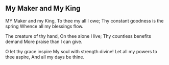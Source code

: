 ## My Maker and My King

MY Maker and my King,
To thee my all I owe;
Thy constant goodness is the spring
Whence all my blessings flow.

The creature of thy hand,
On thee alone I live;
Thy countless benefits demand
More praise than I can give.

O let thy grace inspire
My soul with strength divine!
Let all my powers to thee aspire,
And all my days be thine.